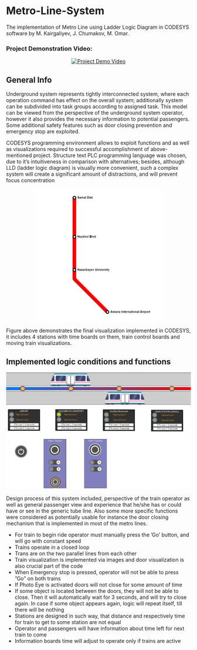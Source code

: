 # Metro-Line-System
The implementation of Metro Line using Ladder Logic Diagram in CODESYS software by M. Kairgaliyev, J. Chumakov, M. Omar.

### Project Demonstration Video:
<div align="center">
  <a href="https://youtu.be/aJh3SQjZNfQ"><img src="https://img.youtube.com/vi/aJh3SQjZNfQ/0.jpg" alt="Project Demo Video"></a>
</div>

## General Info

Underground system represents tightly interconnected system, where each operation command has effect on the overall system; additionally system can be subdivided into task groups according to assigned task. This model can be viewed from the perspective of the underground system operator, however it also provides the necessary information to potential passengers. Some additional safety features such as door closing prevention and emergency stop are exploited.

CODESYS programming environment allows to exploit functions and as well as visualizations required to successful accomplishment of above-mentioned project. Structure text PLC programming language was chosen, due to it’s intuitiveness in comparison with alternatives; besides, although LLD (ladder logic diagram) is visually more convenient, such a complex system will create a significant amount of distractions, and will prevent focus concentration

<p align="center">
<img src="/images/metro-line-map.png" alt="Metro Line Map" width="350"/>
</p>

Figure above demonstrates the final visualization implemented in CODESYS, it includes 4 stations with time boards on them, train control boards and moving train visualizations.

## Implemented logic conditions and functions

<p align="center">
<img src="/images/final-visualization.png" alt="Vizualization" width="800"/>
</p>

Design process of this system included, perspective of the train operator as well as general passenger view and experience that he/she has or could have or see in the generic tube line. Also some more specific functions were considered as potentially usable for instance the door closing mechanism that is implemented in most of the metro lines.

- For train to begin ride operator must manually press the ’Go’ button, and will go with constant speed
- Trains operate in a closed loop
- Trans are on the two parallel lines from each other
- Train visualization is implemented via images and door visualization is also crucial part of the code
- When Emergency stop is pressed, operator will not be able to press ”Go” on both trains
- If Photo Eye is activated doors will not close for some amount of time
- If some object is located between the doors, they will not be able to close. Then it will automatically
    wait for 3 seconds, and will try to close again. In case if some object appears again, logic will repeat
    itself, till there will be nothing
- Stations are designed in such way, that distance and respectively time for train to get to some
    station are not equal
- Operator and passengers will have information about time left for next train to come
- Information boards time will adjust to operate only if trains are active





